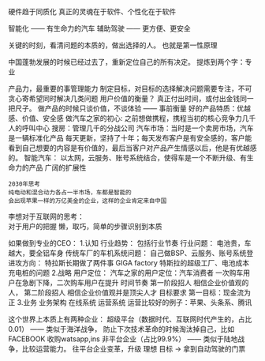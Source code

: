 硬件趋于同质化
真正的灵魂在于软件、个性化在于软件

智能化 —— 有生命力的汽车
辅助驾驶 —— 更方便、更安全

关键的时刻，看清问题的本质的，做出选择的人。
也就是第一性原理

中国蓬勃发展的时候已经过去了，重新定位自己的所有决定。
提炼到两个字：专业

产品力，最重要的事管理能力
    制定目标，对目标的选择解决问题需要专注，不可贪心寄希望同时解决几类问题
用户价值的衡量？
    真正付出时间，或付出金钱同一把尺子。
    做产品的时候只谈价值，不谈体验 
        —— 事前衡量
好的产品特质：优越感、价值、安全感
做汽车之家的初心:
    之前想做携程，携程当初的核心竞争力几千人的呼叫中心
    搜房：管理几千的分战公司
    汽车市场：当时是一个卖房市场，汽车是一辆标准化产品
    每天更新，坚持了十年；每天发布客户是有安全感的，客户能看到自己想要的内容是有价值的，最后当客户对产品产生情感以后，他是有优越感的。
智能汽车：
    以太网，云服务、账号系统结合，使得车是一个不断升级、有生命力的产品
    广阔的扩展性

    2030年思考
    纯电动和混合动力各占一半市场，车都是智能的
    会出现苹果一样的万亿美金的企业，这样的企业肯定来自中国

李想对于互联网的思考：   
    对于用户的把握
    懒，取巧，简单的步骤识别到本质


如果做到专业的CEO：
1.认知
    行业趋势：
        包括行业节奏
    行业问题：
        电池贵，车越大，要全铝车身
        传统车厂的车机系统问题：
            自己做BSP、云服务、账号系统登
    进攻方向：
        特拉斯长期做了两件事
            GIGA factory 特斯拉的超级工厂、电池成本
            充电桩的问题
2.战略
    用户定位：
        汽车之家的用户定位：汽车消费者
        一次购车用户在急剧下降，二次购车用户在提升
    时间节奏
        第一阶段招人 相信企业价值观的人，
        第二阶段招人 相信企业价值观并是顶尖人才
    目标要求
        第一目标：现金流为正
3.业务
    业务架构
    在线系统
    运营系统
        运营比较好的例子：苹果、头条系、腾讯


这个世界上本质上有两种企业：
    超级平台（数据时代、互联网时代产生的，占比0.01） —— 类似于海洋战争，
        防止下次技术革命的时候淘汰掉自己，比如FACEBOOK 收购watsapp,ins
    非平台企业（占比99.9%） —— 类似于陆地战争，比较运营能力。 
        往平台企业变革，升级
        理想 目标 -> 拿到自动驾驶的门票